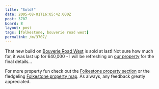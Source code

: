 ```yaml
---
title: "Sold!"
date: 2005-08-01T16:05:42.000Z
post: 3707
board: 8
layout: post
tags: [folkestone, bouverie road west]
permalink: /m/3707/
---
```

That new build on <a href="/wiki/bouverie+road+west">Bouverie Road West</a> is sold at last! Not sure how much for, it was last up for 640,000 - I will be refreshing on <a href="http://www.ourproperty.co.uk">our property</a> for the final details...

For more property fun check out the <a href="http://www.folkestonegerald.com/property/">Folkestone property section</a> or the fledgeling <a href="http://www.folkestonegerald.com/map/property.html">Folkestone property map</a>. As always, any feedback greatly appreciated.
